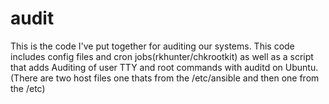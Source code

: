# audit
This is the code I've put together for auditing our systems. 
This code includes config files and cron jobs(rkhunter/chkrootkit) as well as a script that adds Auditing of user TTY and root commands with auditd on Ubuntu.
(There are two host files one thats from the /etc/ansible and then one from the /etc) 
